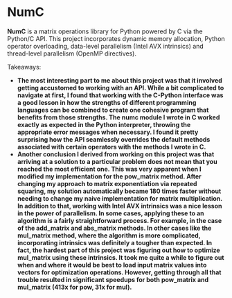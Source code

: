 # NumC

**NumC** is a matrix operations library for Python powered by C via the Python/C API. This project incorporates dynamic memory allocation, Python operator overloading, data-level parallelism (Intel AVX intrinsics) and thread-level parallelism (OpenMP directives).

Takeaways:
  - <b>The most interesting part to me about this project was that it involved getting accustomed to working with an API. While a bit complicated to navigate at first, I found that working with the C-Python interface was a good lesson in how the strengths of different programming languages can be combined to create one cohesive program that benefits from those strengths. The numc module I wrote in C worked exactly as expected in the Python interpreter, throwing the appropriate error messages when necessary. I found it pretty surprising how the API seamlessly overrides the default methods associated with certain operators with the methods I wrote in C.  </b>
  - <b>Another conclusion I derived from working on this project was that arriving at a solution to a particular problem does not mean that you reached the most efficient one. This was very apparent when I modified my implementation for the pow_matrix method. After changing my approach to matrix exponentiation via repeated squaring, my solution automatically became 180 times faster without needing to change my naive implementation for matrix multiplication. In addition to that, working with Intel AVX intrinsics was a nice lesson in the power of parallelism. In some cases, applying these to an algorithm is a fairly straightforward process. For example, in the case of the add_matrix and abs_matrix methods. In other cases like the mul_matrix method, where the algorithm is more complicated, incorporating intrinsics was definitely a tougher than expected. In fact, the hardest part of this project was figuring out how to optimize mul_matrix using these intrinsics. It took me quite a while to figure out when and where it would be best to load input matrix values into vectors for optimization operations. However, getting through all that trouble resulted in significant speedups for both pow_matrix and mul_matrix (413x for pow, 31x for mul). </b>



